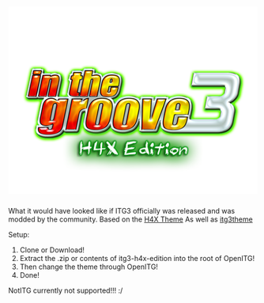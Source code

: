 # ![Logo](https://github.com/lavaJockey/itg3-h4x-edition/blob/master/Themes/itg3-h4x-edition/BGAnimations/ScreenTitleMenu%20background/glow.png)

What it would have looked like if ITG3 officially was released and was modded by the community.
Based on the [H4X Theme](http://concubidated.com/stepmania/index.php?dir=Themes/3.95/&file=ITG%20H4X%20Edition.zip)
As well as [itg3theme](https://github.com/openitg/itg3theme)

Setup:
1. Clone or Download!
2. Extract the .zip or contents of itg3-h4x-edition into the root of OpenITG!
3. Then change the theme through OpenITG!
4. Done!

NotITG currently not supported!!! :/